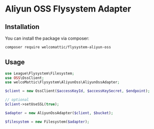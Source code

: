 # Aliyun OSS Flysystem Adapter

## Installation

You can install the package via composer:

``` bash
composer require welcomattic/flysystem-aliyun-oss
```

## Usage

```php
use League\Flysystem\Filesystem;
use OSS\OssClient;
use welcoMattic\Flysystem\AliyunOss\AliyunOssAdapter;

$client = new OssClient($accessKeyId, $accessKeySecret, $endpoint);

// optional
$client->setUseSSL(true);

$adapter = new AliyunOssAdapter($client, $bucket);

$filesystem = new Filesystem($adapter);
```
